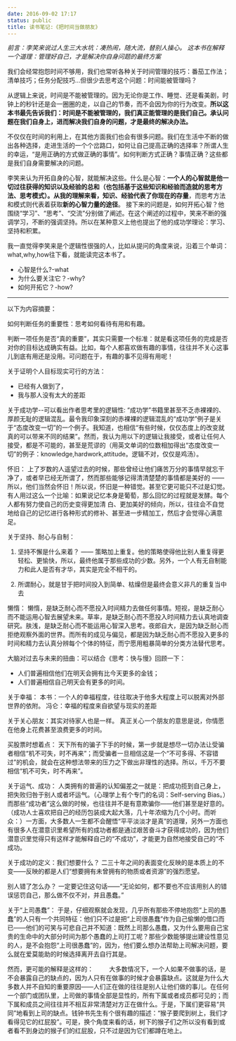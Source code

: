 ```yaml
---
date: 2016-09-02 17:17
status: public
title: 读书笔记:《把时间当做朋友》
---
```


*前言：李笑来说过人生三大水坑：凑热闹，随大流，替别人操心。*
*这本书在解释一个道理：管理好自己，才是解决你自身问题的最终方案*

我们会经常抱怨时间不够用，我们也常听各种关于时间管理的技巧：番茄工作法；清单技巧；任务分配技巧...但很少去思考这个问题：时间能被管理吗？

从逻辑上来说，时间是不能被管理的。因为无论你是工作、睡觉、还是看美剧，时钟上的秒针还是会一圈圈的走，以自己的节奏，而不会因为你的行为改变。**所以这本书最先告诉我们：时间是不能被管理的，我们真正能管理的是我们自己。承认问题在我们自身上，进而解决我们自身的问题，才是最终的解决办法。**

不仅仅在时间的利用上，在其他方面我们也会有很多问题。我们在生活中不断的做出各种选择，走进生活的一个个岔路口，如何让自己提高正确的选择率？所谓人生的幸运，“是用正确的方式做正确的事情”。如何判断方式正确？事情正确？这些都是我们自身需要解决的问题。

李笑来认为开拓自身的心智，就能解决这些。什么是心智：**一个人的心智就是他一切过往获得的知识以及经验的总和（也包括基于这些知识和经验而造就的思考方法、思考模式）。**从我的理解来看，知识、经验代表了你现在的**存量**，而思考方法和模式则代表着获取**新的心智力量的途径**。
接下来的问题是，如何开拓心智？他围绕“学习”、“思考”、“交流”分别做了阐述。在这个阐述的过程中，笑来不断的强调学习，不断的强调坚持。所以在某种意义上他也提出了他的成功学理论：学习、坚持和积累。


我一直觉得李笑来是个逻辑性很强的人，比如从提问的角度来说，沿着三个单词：what,why,how往下看，就能读完这本书了。


* 心智是什么?-what
* 为什么要关注它？-why?
* 如何开拓它？-how?


---------

以下为内容摘要：

如何判断任务的重要性：思考如何看待有用和有趣。

判断一项任务是否“真的重要”，其实只需要一个标准：就是看这项任务的完成是否对你的目标达成确实有益。比如，每个人都喜欢做有趣的事情，往往并不关心这事儿到底有用还是没用。可问题在于，有趣的事不见得有用呢！

关于证明个人目标现实可行的方法：

* 已经有人做到了，
* 我与那人没有太大的差距

关于成功学--可以看出作者思考里的逻辑性:
“成功学”书籍里甚至不乏赤裸裸的、厚颜无耻的逻辑混乱。最令我印象深刻的赤裸裸的逻辑混乱的“成功学”例子是关于“态度改变一切”的一个例子。我知道，也相信“有些时候，仅仅态度上的改变就真的可以带来不同的结果”。然而，我认为用以下的逻辑让我接受，或者让任何人接受，都是不可能的，甚至是荒谬的（用英文单词的位数相加得出“态度改变一切”的例子：knowledge,hardwork,attitude。逻辑不对，仅仅是鸡汤）。

怀旧：
上了岁数的人遥望过去的时候，那些曾经让他们痛苦万分的事情早就忘干净了，或者早已经无所谓了，然而那些能够记得清清楚楚的事情都是美好的 —— 所以，他们当然会怀旧！所以说，怀旧是一种错觉。甚至它更可能只不过是幻觉。有人用过这么一个比喻：如果说记忆本身是葡萄，那么回忆的过程就是发酵。每个人都有努力使自己的历史变得更加清 白、更加美好的倾向，所以，往往会不自觉地给自己的记忆进行各种形式的修补、甚至进一步精加工，然后才会觉得心满意足。

关于坚持、耐心与自制：
1. 坚持不懈是什么来着？ —— 策略加上重复。他的策略使得他比别人重复得更轻松、更愉快，所以，最终他属于那些成功的少数。另外，一个人有无自制能力和此人是否有才华，其实是完全不相干的。
 
2. 所谓耐心，就是甘于把时间投入到简单、枯燥但是最终会意义非凡的重复当中去
   


懒惰：
懒惰，是缺乏耐心而不愿投入时间精力去做任何事情。短视，是缺乏耐心而不能运用心智去展望未来。草率，是缺乏耐心而不愿投入时间精力去认真地调查研究。肤浅，是缺乏耐心而不能运用心智深入思考。夜郎自大，是因为缺乏耐心而拒绝观察外面的世界。而所有的成见与偏见，都是因为缺乏耐心而不愿投入更多的时间和精力去认真分辨每个个体的特征，而宁愿用粗暴简单的分类方法替代思考。

大脑对过去与未来的扭曲：可以结合《思考：快与慢》回顾一下：

* 人们普遍相信他们在明天会拥有比今天更多的金钱；
* 人们普遍相信自己明天会有更多的时间。

关于幸福：
本书：一个人的幸福程度，往往取决于他多大程度上可以脱离对外部世界的依附。
冯仑：幸福的程度来自欲望与现实的差距

关于关心朋友：其实对待家人也是一样。
真正关心一个朋友的意思是说，你情愿在他身上花费甚至浪费更多的时间。

买股票时想着点：
天下所有的骗子下手的时候，第一步就是想尽一切办法让受骗者相信“机不可失，时不再来”；而受骗者一旦相信这是一个“不可多得、不容错过”的机会，就会在这种想法带来的压力之下做出非理性的选择。所以，千万不要相信“机不可失，时不再来”。

关于运气、成功：
人类拥有的普遍的认知偏差之一就是：把成功揽到自己身上，把失败归咎于别人或者坏运气。（心理学上有个专门的名词：Self-serving Bias。）而那些“成功者”这么做的时候，也往往并不是有意欺骗你——他们甚至是好意的。
（成功人士喜欢把自己的经历包装成大起大落，几十年浓缩为几个小时。而听众：）一方面，大多数人一生都不会醒悟“平平淡淡才是真”的道理，另外一方面也有很多人在潜意识里希望所有的成功者都是通过艰苦奋斗才获得成功的，因为他们潜意识里觉得只有这样才能解释自己的“不成功”，才能更为自然地接受自己的“不成功。
   
关于成功的定义：我们想要什么？
二三十年之间的表面变化反映的是本质上的不变——反映的都是人们“想要拥有未曾拥有的物质或者资源”的强烈愿望。

别人错了怎么办？
一定要记住这句话——“无论如何，都不要也不应该用别人的错误惩罚自己，那么做不仅不对，并且愚蠢。”


关于“上司愚蠢”：
于是，仔细观察就会发现，几乎所有那些不停地抱怨“上司的愚蠢”的人只有一个共同特征：他们只不过是把“上司很愚蠢”作为自己偷懒的借口而已——他们的可笑与可悲自己并不知道：既然上司那么愚蠢，又为什么要用自己宝贵的生命中的大部分时间为那个愚蠢的上司打工呢？那些少数能够提出建设性意见的人，是不会抱怨“上司很愚蠢”的，因为，他们要么想办法帮助上司解决问题，要么就在爱莫能助的时候选择离开去自行其是。

然而，更可能的解释是这样的： 　　
大多数情况下，一个人如果不做事的话，是不会暴露自己的缺点的，因为人只有在做事的时候才会暴露缺点。这就是为什么大多数人并不自知的重要原因——人们正在做的往往是别人让他们做的事儿。在任何一个部门或团队里，上司做的事情全部是显性的，所有下属或者成员都可见的；而下属和成员之间往往并不相互非常清楚对方正在做什么。于是，下属们更容易“共同”地看到上司的缺点。钱钟书先生有个很有趣的描述：“猴子要爬到树上，我们才看得见它的红屁股”。可是，换个角度来看的话，树下的猴子们之所以没有看到或者看不到身边的猴子们的红屁股，只不过是因为它们都蹲在地上。